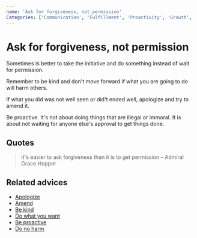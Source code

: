 ```yaml
---
name: 'Ask for forgiveness, not permission'
Categories: ['Communication', 'Fulfillment', 'Proactivity', 'Growth', 'Success']
---
```

# Ask for forgiveness, not permission

Sometimes is better to take the initiative and do something instead of wait for permission.

Remember to be kind and don't move forward if what you are going to do will harm others.

If what you did was not well seen or did't ended well, apologize and try to amend it.

Be proactive. It's not about doing things that are illegal or immoral. It is about not waiting for anyone else's approval to get things done.

## Quotes

> It's easier to ask forgiveness than it is to get permission – Admiral Grace Hopper

## Related advices

- [Apologize](../Apologize/index.md)
- [Amend](../Amend/index.md)
- [Be kind](../Be%20kind/index.md)
- [Do what you want](../Do%20what%20you%20want/index.md)
- [Be proactive](../Be%20proactive/index.md)
- [Do no harm](../Do%20no%20harm/index.md)